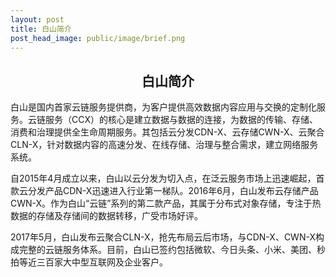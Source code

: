 ```yaml
---
layout: post
title: 白山简介
post_head_image: public/image/brief.png
---
```


<center><h2>白山简介</h2></center>

<section class="brief-warp">
<p>
白山是国内首家云链服务提供商，为客户提供高效数据内容应用与交换的定制化服务。云链服务（CCX）的核心是建立数据与数据的连接，为数据的传输、存储、消费和治理提供全生命周期服务。其包括云分发CDN-X、云存储CWN-X、云聚合CLN-X，针对数据内容的高速分发、在线存储、治理与整合需求，建立网络服务系统。
</p>
<p>
自2015年4月成立以来，白山以云分发为切入点，在泛云服务市场上迅速崛起，首款云分发产品CDN-X迅速进入行业第一梯队。2016年6月，白山发布云存储产品CWN-X。作为白山“云链”系列的第二款产品，其属于分布式对象存储，专注于热数据的存储及存储间的数据转移，广受市场好评。
</p>
<p>
2017年5月，白山发布云聚合CLN-X，抢先布局云后市场，与CDN-X、CWN-X构成完整的云链服务体系。目前，白山已签约包括微软、今日头条、小米、美团、秒拍等近三百家大中型互联网及企业客户。
</p>
</section>
